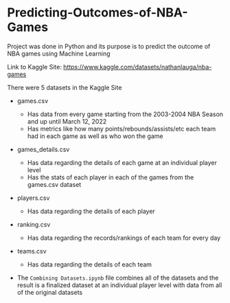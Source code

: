 # Predicting-Outcomes-of-NBA-Games
Project was done in Python and its purpose is to predict the outcome of NBA games using Machine Learning

Link to Kaggle Site: https://www.kaggle.com/datasets/nathanlauga/nba-games

There were 5 datasets in the Kaggle Site

- games.csv
  - Has data from every game starting from the 2003-2004 NBA Season and up until March 12, 2022
  - Has metrics like how many points/rebounds/assists/etc each team had in each game as well as who won the game
  
- games_details.csv
  - Has data regarding the details of each game at an individual player level
  - Has the stats of each player in each of the games from the games.csv dataset

- players.csv
  - Has data regarding the details of each player
 
- ranking.csv
  - Has data regarding the records/rankings of each team for every day
 
- teams.csv
  - Has data regarding the details of each team

- The `Combining Datasets.ipynb` file combines all of the datasets and the result is a finalized dataset at an individual player level with data from all of the original datasets
